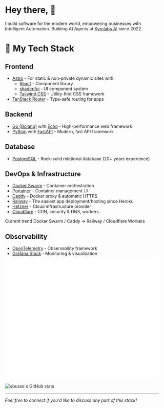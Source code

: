 # Hey there, 👋

I build software for the modern world, empowering businesses with Intelligent Automation. Building AI Agents at [Kyrolabs AI](https://kyrolabs.com) since 2022.

# 🚀 My Tech Stack

## Frontend
- [Astro](https://astro.build/) - For static & non-private dynamic sites with:
  - [React](https://reactjs.org/) - Component library
  - [shadcn/ui](https://ui.shadcn.com/) - UI component system
  - [Tailwind CSS](https://tailwindcss.com/) - Utility-first CSS framework
- [TanStack Router](https://tanstack.com/router) - Type-safe routing for apps

## Backend
- [Go (Golang)](https://golang.org/) with [Echo](https://echo.labstack.com/) - High-performance web framework
- [Python](https://www.python.org/) with [FastAPI](https://fastapi.tiangolo.com/) - Modern, fast API framework

## Database
- [PostgreSQL](https://www.postgresql.org/) - Rock-solid relational database (20+ years experience)

## DevOps & Infrastructure
- [Docker Swarm](https://docs.docker.com/engine/swarm/) - Container orchestration
- [Portainer](https://www.portainer.io/) - Container management UI
- [Caddy](https://caddyserver.com/) - Docker proxy & automatic HTTPS
- [Railway](https://railway.com/) - The easiest app deployment/hosting since Heroku
- [Hetzner](https://www.hetzner.com/) - Cloud infrastructure provider
- [Cloudflare](https://www.cloudflare.com/) - CDN, security & DNS, workers

Current trend Docker Swarm / Caddy -> Railway / Cloudflare Workers

## Observability
- [OpenTelemetry](https://opentelemetry.io/) - Observability framework
- [Grafana Stack](https://grafana.com/) - Monitoring & visualization

![](https://raw.githubusercontent.com/sbusso/sbusso/main/github-metrics.svg)

![sbusso`s GitHub stats](https://github-readme-stats.vercel.app/api?username=sbusso&show_icons=true&theme=radical)

---
*Feel free to connect if you'd like to discuss any part of this stack!*
              
